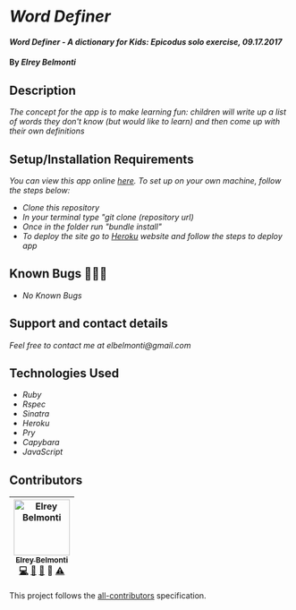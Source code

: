 # _Word Definer_

#### _Word Definer - A dictionary for Kids: Epicodus solo exercise, 09.17.2017_

#### By _**Elrey Belmonti**_

## Description

_The concept for the app is to make learning fun: children will write up a list of words they don't know (but would like to learn) and then come up with their own definitions_

## Setup/Installation Requirements
_You can view this app online [here](https://glacial-meadow-45856.herokuapp.com/). To set up on your own machine, follow the steps below:_

* _Clone this repository_
* _In your terminal type "git clone (repository url)_
* _Once in the folder run "bundle install"_
* _To deploy the site go to [Heroku](https://www.heroku.com/home) website and follow the steps to deploy app_

## Known Bugs 🐛🐛🐛

* _No Known Bugs_

## Support and contact details

_Feel free to contact me at elbelmonti@gmail.com_

## Technologies Used

* _Ruby_
* _Rspec_
* _Sinatra_
* _Heroku_
* _Pry_
* _Capybara_
* _JavaScript_

## Contributors

<!-- Contributors START
Elrey_Belmonti ElreyB https://github.com/ElreyB code doc bug design tests
Contributors END -->
<!-- Contributors table START -->
| <img src="https://avatars.githubusercontent.com/ElreyB?s=100" width="100" alt="Elrey Belmonti" /><br />[<sub>Elrey Belmonti</sub>](https://github.com/ElreyB)<br />[💻](https://github.com/ElreyB/word-definer/commits?author=ElreyB) [📖](https://github.com/ElreyB/word-definer/commits?author=ElreyB) [🐛](https://github.com/ElreyB/word-definer/issues?q=author%3AElreyB) 🎨 [⚠️](https://github.com/ElreyB/word-definer/commits?author=ElreyB) |
| :---: |
<!-- Contributors table END -->
This project follows the [all-contributors](https://github.com/kentcdodds/all-contributors) specification.
